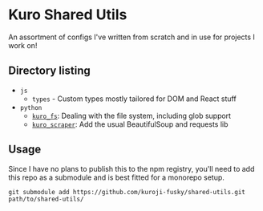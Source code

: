 # Kuro Shared Utils

An assortment of configs I've written from scratch and in use for projects I work on!

## Directory listing

- `js`
  - `types` - Custom types mostly tailored for DOM and React stuff
- `python`
  - [`kuro_fs`](/python/kuro_fs/): Dealing with the file system, including glob support
  - [`kuro_scraper`](/python/kuro_scraper/): Add the usual BeautifulSoup and requests lib

## Usage

Since I have no plans to publish this to the npm registry, you'll need to add this repo as a
submodule and is best fitted for a monorepo setup.

```console
git submodule add https://github.com/kuroji-fusky/shared-utils.git path/to/shared-utils/
```
